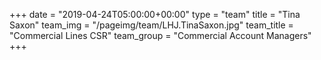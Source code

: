 +++
date = "2019-04-24T05:00:00+00:00"
type = "team"
title = "Tina Saxon"
team_img = "/pageimg/team/LHJ.TinaSaxon.jpg"
team_title = "Commercial Lines CSR"
team_group = "Commercial Account Managers"
+++